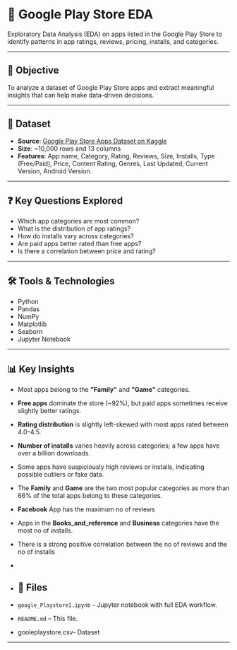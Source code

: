 # 📱 Google Play Store EDA

Exploratory Data Analysis (EDA) on apps listed in the Google Play Store to identify patterns in app ratings, reviews, pricing, installs, and categories.

---

## 📌 Objective

To analyze a dataset of Google Play Store apps and extract meaningful insights that can help make data-driven decisions.

---

## 📂 Dataset

- **Source**: [Google Play Store Apps Dataset on Kaggle](https://www.kaggle.com/lava18/google-play-store-apps)
- **Size**: ~10,000 rows and 13 columns
- **Features**: App name, Category, Rating, Reviews, Size, Installs, Type (Free/Paid), Price, Content Rating, Genres, Last Updated, Current Version, Android Version.

---

## ❓ Key Questions Explored

- Which app categories are most common?
- What is the distribution of app ratings?
- How do installs vary across categories?
- Are paid apps better rated than free apps?
- Is there a correlation between price and rating?

---

## 🛠️ Tools & Technologies

- Python
- Pandas
- NumPy
- Matplotlib
- Seaborn
- Jupyter Notebook

---

## 📊 Key Insights

- Most apps belong to the **"Family"** and **"Game"** categories.
- **Free apps** dominate the store (~92%), but paid apps sometimes receive slightly better ratings.
- **Rating distribution** is slightly left-skewed with most apps rated between 4.0–4.5.
- **Number of installs** varies heavily across categories; a few apps have over a billion downloads.
- Some apps have suspiciously high reviews or installs, indicating possible outliers or fake data.
- The **Family** and **Game** are the two most popular categories as more than 66% of the total apps belong to these categories.
- **Facebook** App has the maximum no of reviews
- Apps in the **Books_and_reference** and **Business** categories have the most no of installs.
- There is a strong positive correlation between the no of reviews and the no of installs
-
- ## 📎 Files

- `google_Playstore1.ipynb` – Jupyter notebook with full EDA workflow.
- `README.md` – This file.
- gooleplaystore.csv- Dataset

---

